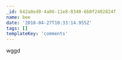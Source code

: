 ```yaml
---
_id: 642a8ed0-4a06-11e8-8340-6b0f2402824f
name: bee
date: '2018-04-27T10:33:14.955Z'
tags: []
templateKey: 'comments'
---
```

wggd
